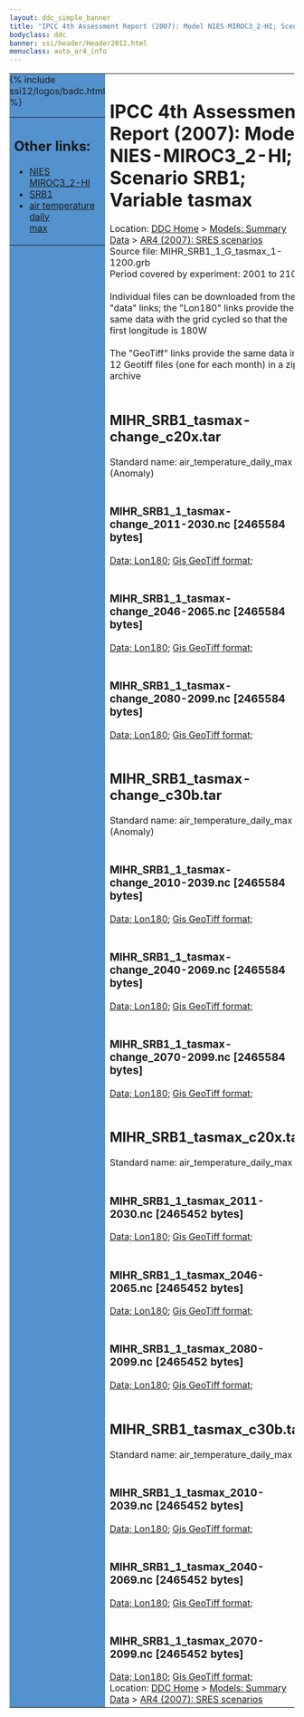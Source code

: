 ```yaml
---
layout: ddc_simple_banner
title: "IPCC 4th Assessment Report (2007): Model NIES-MIROC3_2-HI; Scenario SRB1; Variable tasmax"
bodyclass: ddc
banner: ssi/header/Header2012.html
menuclass: auto_ar4_info
---
```



<table width="100%" border="0" cellspacing="0" cellpadding="0" style="border-collapse: collapse;">
<tr style="margin:0;padding:0;border:0;">
<td style="margin:0;padding:0;border:0;height:1pt;width:150pt;background:#5492CD;" valign="top" >

<div id="lh-col2" class="auto_ar4_info">
<table class="menumain" bgcolor="#5492CD" cellspacing="0" width="100%" border="0">
<tr><td>
<h2> Other links:</h2>
<ul>
<li><a href="/auto/ar4/model-NIES-MIROC3_2-HI.html">NIES<br/>MIROC3_2-HI</a></li>
<li><a href="/auto/ar4/scenario-SRB1.html">SRB1</a></li>
<li><a href="/auto/ar4/var-air_temperature_daily_max.html">air temperature daily<br/> max</a></li>
</ul>
</td></tr>
{% include ssi12/logos/badc.html %}
</table>
</div>
</td>
<td><h1>IPCC 4th Assessment Report (2007): Model NIES-MIROC3_2-HI; Scenario SRB1; Variable tasmax</h1>

<!-- Breadcrumb1 -->
<div id="breadcrumb1" align="left">
Location: <a href="/index.html">DDC Home</a> > <a href="/sim/gcm_clim/">Models: Summary Data</a>
> <a href="/sim/gcm_clim/SRES_AR4/index.html">AR4 (2007): SRES scenarios</a>
</div>
<!-- End of Breadcrumb1 -->Source file: MIHR_SRB1_1_G_tasmax_1-1200.grb
<br/>
Period covered by experiment: 2001 to 2100<br/>
<br/>Individual files can be downloaded from the "data" links; the "Lon180" links provide the same data
         with the grid cycled so that the first longitude is 180W<br/>
<br/>The "GeoTiff" links provide the same data in 12 Geotiff files (one for each month)
          in a zip archive<br/>
<br/><h2>MIHR_SRB1_tasmax-change_c20x.tar</h2>
Standard name: air_temperature_daily_max (Anomaly)<br>
<br/><h3>MIHR_SRB1_1_tasmax-change_2011-2030.nc [2465584 bytes]</h3>
<a href="/cgi-bin/downl/ar4_nc/tasmax/MIHR_SRB1_1_tasmax-change_2011-2030.nc">Data; </a><a href="/cgi-bin/downl/ar4_nc/tasmax/MIHR_SRB1_1_tasmax-change_2011-2030.cyto180.nc"> Lon180</a>; <a href="/cgi-bin/downl/ar4_tif/tasmax/MIHR_SRB1_1_tasmax-change_2011-2030.zip">Gis GeoTiff format; </a><br/>
<br/><h3>MIHR_SRB1_1_tasmax-change_2046-2065.nc [2465584 bytes]</h3>
<a href="/cgi-bin/downl/ar4_nc/tasmax/MIHR_SRB1_1_tasmax-change_2046-2065.nc">Data; </a><a href="/cgi-bin/downl/ar4_nc/tasmax/MIHR_SRB1_1_tasmax-change_2046-2065.cyto180.nc"> Lon180</a>; <a href="/cgi-bin/downl/ar4_tif/tasmax/MIHR_SRB1_1_tasmax-change_2046-2065.zip">Gis GeoTiff format; </a><br/>
<br/><h3>MIHR_SRB1_1_tasmax-change_2080-2099.nc [2465584 bytes]</h3>
<a href="/cgi-bin/downl/ar4_nc/tasmax/MIHR_SRB1_1_tasmax-change_2080-2099.nc">Data; </a><a href="/cgi-bin/downl/ar4_nc/tasmax/MIHR_SRB1_1_tasmax-change_2080-2099.cyto180.nc"> Lon180</a>; <a href="/cgi-bin/downl/ar4_tif/tasmax/MIHR_SRB1_1_tasmax-change_2080-2099.zip">Gis GeoTiff format; </a><br/>
<br/><h2>MIHR_SRB1_tasmax-change_c30b.tar</h2>
Standard name: air_temperature_daily_max (Anomaly)<br>
<br/><h3>MIHR_SRB1_1_tasmax-change_2010-2039.nc [2465584 bytes]</h3>
<a href="/cgi-bin/downl/ar4_nc/tasmax/MIHR_SRB1_1_tasmax-change_2010-2039.nc">Data; </a><a href="/cgi-bin/downl/ar4_nc/tasmax/MIHR_SRB1_1_tasmax-change_2010-2039.cyto180.nc"> Lon180</a>; <a href="/cgi-bin/downl/ar4_tif/tasmax/MIHR_SRB1_1_tasmax-change_2010-2039.zip">Gis GeoTiff format; </a><br/>
<br/><h3>MIHR_SRB1_1_tasmax-change_2040-2069.nc [2465584 bytes]</h3>
<a href="/cgi-bin/downl/ar4_nc/tasmax/MIHR_SRB1_1_tasmax-change_2040-2069.nc">Data; </a><a href="/cgi-bin/downl/ar4_nc/tasmax/MIHR_SRB1_1_tasmax-change_2040-2069.cyto180.nc"> Lon180</a>; <a href="/cgi-bin/downl/ar4_tif/tasmax/MIHR_SRB1_1_tasmax-change_2040-2069.zip">Gis GeoTiff format; </a><br/>
<br/><h3>MIHR_SRB1_1_tasmax-change_2070-2099.nc [2465584 bytes]</h3>
<a href="/cgi-bin/downl/ar4_nc/tasmax/MIHR_SRB1_1_tasmax-change_2070-2099.nc">Data; </a><a href="/cgi-bin/downl/ar4_nc/tasmax/MIHR_SRB1_1_tasmax-change_2070-2099.cyto180.nc"> Lon180</a>; <a href="/cgi-bin/downl/ar4_tif/tasmax/MIHR_SRB1_1_tasmax-change_2070-2099.zip">Gis GeoTiff format; </a><br/>
<br/><h2>MIHR_SRB1_tasmax_c20x.tar</h2>
Standard name: air_temperature_daily_max<br>
<br/><h3>MIHR_SRB1_1_tasmax_2011-2030.nc [2465452 bytes]</h3>
<a href="/cgi-bin/downl/ar4_nc/tasmax/MIHR_SRB1_1_tasmax_2011-2030.nc">Data; </a><a href="/cgi-bin/downl/ar4_nc/tasmax/MIHR_SRB1_1_tasmax_2011-2030.cyto180.nc"> Lon180</a>; <a href="/cgi-bin/downl/ar4_tif/tasmax/MIHR_SRB1_1_tasmax_2011-2030.zip">Gis GeoTiff format; </a><br/>
<br/><h3>MIHR_SRB1_1_tasmax_2046-2065.nc [2465452 bytes]</h3>
<a href="/cgi-bin/downl/ar4_nc/tasmax/MIHR_SRB1_1_tasmax_2046-2065.nc">Data; </a><a href="/cgi-bin/downl/ar4_nc/tasmax/MIHR_SRB1_1_tasmax_2046-2065.cyto180.nc"> Lon180</a>; <a href="/cgi-bin/downl/ar4_tif/tasmax/MIHR_SRB1_1_tasmax_2046-2065.zip">Gis GeoTiff format; </a><br/>
<br/><h3>MIHR_SRB1_1_tasmax_2080-2099.nc [2465452 bytes]</h3>
<a href="/cgi-bin/downl/ar4_nc/tasmax/MIHR_SRB1_1_tasmax_2080-2099.nc">Data; </a><a href="/cgi-bin/downl/ar4_nc/tasmax/MIHR_SRB1_1_tasmax_2080-2099.cyto180.nc"> Lon180</a>; <a href="/cgi-bin/downl/ar4_tif/tasmax/MIHR_SRB1_1_tasmax_2080-2099.zip">Gis GeoTiff format; </a><br/>
<br/><h2>MIHR_SRB1_tasmax_c30b.tar</h2>
Standard name: air_temperature_daily_max<br>
<br/><h3>MIHR_SRB1_1_tasmax_2010-2039.nc [2465452 bytes]</h3>
<a href="/cgi-bin/downl/ar4_nc/tasmax/MIHR_SRB1_1_tasmax_2010-2039.nc">Data; </a><a href="/cgi-bin/downl/ar4_nc/tasmax/MIHR_SRB1_1_tasmax_2010-2039.cyto180.nc"> Lon180</a>; <a href="/cgi-bin/downl/ar4_tif/tasmax/MIHR_SRB1_1_tasmax_2010-2039.zip">Gis GeoTiff format; </a><br/>
<br/><h3>MIHR_SRB1_1_tasmax_2040-2069.nc [2465452 bytes]</h3>
<a href="/cgi-bin/downl/ar4_nc/tasmax/MIHR_SRB1_1_tasmax_2040-2069.nc">Data; </a><a href="/cgi-bin/downl/ar4_nc/tasmax/MIHR_SRB1_1_tasmax_2040-2069.cyto180.nc"> Lon180</a>; <a href="/cgi-bin/downl/ar4_tif/tasmax/MIHR_SRB1_1_tasmax_2040-2069.zip">Gis GeoTiff format; </a><br/>
<br/><h3>MIHR_SRB1_1_tasmax_2070-2099.nc [2465452 bytes]</h3>
<a href="/cgi-bin/downl/ar4_nc/tasmax/MIHR_SRB1_1_tasmax_2070-2099.nc">Data; </a><a href="/cgi-bin/downl/ar4_nc/tasmax/MIHR_SRB1_1_tasmax_2070-2099.cyto180.nc"> Lon180</a>; <a href="/cgi-bin/downl/ar4_tif/tasmax/MIHR_SRB1_1_tasmax_2070-2099.zip">Gis GeoTiff format; </a><br/>
<!-- Breadcrumb2 -->
<div id="breadcrumb2" align="left">
Location: <a href="/index.html">DDC Home</a> > <a href="/sim/gcm_clim/">Models: Summary Data</a>
> <a href="/sim/gcm_clim/SRES_AR4/index.html">AR4 (2007): SRES scenarios</a>
</div>
<!-- End of Breadcrumb2 --></td></tr></table>
